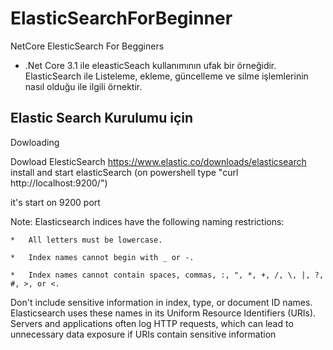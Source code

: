 # ElasticSearchForBeginner
NetCore ElesticSearch For Begginers

* .Net Core 3.1 ile eleasticSeach kullanımının ufak bir örneğidir. ElasticSearch ile Listeleme, ekleme, güncelleme ve silme işlemlerinin nasıl olduğu ile ilgili örnektir.


## Elastic Search Kurulumu için


Dowloading

Dowload ElesticSearch https://www.elastic.co/downloads/elasticsearch
install and start elasticSearch (on powershell type "curl http://localhost:9200/")


it's start on 9200 port


Note:
Elasticsearch indices have the following naming restrictions:

    *	All letters must be lowercase.

    *	Index names cannot begin with _ or -.

    *	Index names cannot contain spaces, commas, :, ", *, +, /, \, |, ?, #, >, or <.

Don't include sensitive information in index, type, or document ID names. 
Elasticsearch uses these names in its Uniform Resource Identifiers (URIs). 
Servers and applications often log HTTP requests, which can lead to unnecessary data exposure if URIs contain sensitive information
